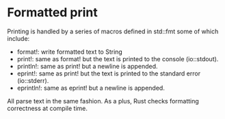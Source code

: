 # Formatted print

Printing is handled by a series of macros defined in std::fmt some of which include:

- format!: write formatted text to String
- print!: same as format! but the text is printed to the console (io::stdout).
- println!: same as print! but a newline is appended.
- eprint!: same as print! but the text is printed to the standard error (io::stderr).
- eprintln!: same as eprint! but a newline is appended.

All parse text in the same fashion. As a plus, Rust checks formatting correctness at compile time.